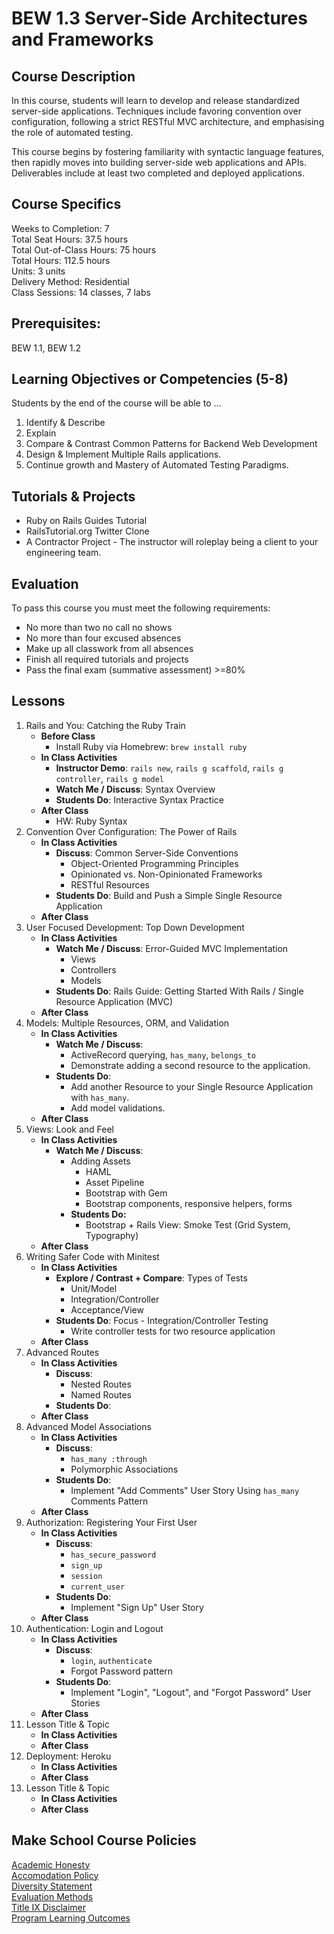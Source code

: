 # BEW 1.3 Server-Side Architectures and Frameworks

## Course Description

In this course, students will learn to develop and release standardized server-side applications. Techniques include favoring convention over configuration, following a strict RESTful MVC architecture, and emphasising the role of automated testing.

This course begins by fostering familiarity with syntactic language features, then rapidly moves into building server-side web applications and APIs. Deliverables include at least two completed and deployed applications.

## Course Specifics

Weeks to Completion:  7 <br>
Total Seat Hours:  37.5 hours <br>
Total Out-of-Class Hours: 75 hours <br>
Total Hours: 112.5 hours <br>
Units:  3 units <br>
Delivery Method:  Residential <br>
Class Sessions:  14 classes, 7 labs

## Prerequisites:

BEW 1.1, BEW 1.2

## Learning Objectives or Competencies (5-8)

Students by the end of the course will be able to ...

1. Identify & Describe
1. Explain
1. Compare & Contrast Common Patterns for Backend Web Development
1. Design & Implement Multiple Rails applications.
1. Continue growth and Mastery of Automated Testing Paradigms.

## Tutorials & Projects

- Ruby on Rails Guides Tutorial
- RailsTutorial.org Twitter Clone
- A Contractor Project - The instructor will roleplay being a client to your engineering team.

## Evaluation

To pass this course you must meet the following requirements:

- No more than two no call no shows
- No more than four excused absences
- Make up all classwork from all absences
- Finish all required tutorials and projects
- Pass the final exam (summative assessment) >=80%

## Lessons

1. Rails and You: Catching the Ruby Train
   - **Before Class**
     - Install Ruby via Homebrew: `brew install ruby`
   - **In Class Activities**
     - **Instructor Demo**: `rails new`, `rails g scaffold`, `rails g controller`, `rails g model`
     - **Watch Me / Discuss**: Syntax Overview
     - **Students Do**: Interactive Syntax Practice
   - **After Class**
     - HW: Ruby Syntax
1. Convention Over Configuration: The Power of Rails
   - **In Class Activities**
     - **Discuss**: Common Server-Side Conventions
       - Object-Oriented Programming Principles
       - Opinionated vs. Non-Opinionated Frameworks
       - RESTful Resources
     - **Students Do**: Build and Push a Simple Single Resource Application
   - **After Class**
1. User Focused Development: Top Down Development
   - **In Class Activities**
     - **Watch Me / Discuss**: Error-Guided MVC Implementation
       - Views
       - Controllers
       - Models
     - **Students Do**: Rails Guide: Getting Started With Rails / Single Resource Application (MVC)
   - **After Class**
1. Models: Multiple Resources, ORM, and Validation
   - **In Class Activities**
     - **Watch Me / Discuss**:
       - ActiveRecord querying, `has_many`, `belongs_to`
       - Demonstrate adding a second resource to the application.
     - **Students Do**:
       - Add another Resource to your Single Resource Application with `has_many`.
       - Add model validations.
   - **After Class**
1. Views: Look and Feel
   - **In Class Activities**
     - **Watch Me / Discuss**:
       - Adding Assets
         - HAML
         - Asset Pipeline
         - Bootstrap with Gem
         - Bootstrap components, responsive helpers, forms
       - **Students Do:**
         - Bootstrap + Rails View: Smoke Test (Grid System, Typography)
   - **After Class**
1. Writing Safer Code with Minitest
   - **In Class Activities**
     - **Explore / Contrast + Compare**: Types of Tests
       - Unit/Model
       - Integration/Controller
       - Acceptance/View
     - **Students Do**: Focus - Integration/Controller Testing
       - Write controller tests for two resource application
   - **After Class**
1. Advanced Routes
   - **In Class Activities**
     - **Discuss**:
       - Nested Routes
       - Named Routes
     - **Students Do**:
   - **After Class**
1. Advanced Model Associations
   - **In Class Activities**
     - **Discuss**:
       - `has_many :through`
       - Polymorphic Associations
     - **Students Do**:
       - Implement "Add Comments" User Story Using `has_many` Comments Pattern
   - **After Class**
1. Authorization: Registering Your First User
   - **In Class Activities**
     - **Discuss**:
       - `has_secure_password`
       - `sign_up`
       - `session`
       - `current_user`
     - **Students Do**:
       - Implement "Sign Up" User Story
   - **After Class**
1. Authentication: Login and Logout
    - **In Class Activities**
      - **Discuss**:
        - `login`, `authenticate`
        - Forgot Password pattern
      - **Students Do**:
        - Implement "Login", "Logout", and "Forgot Password" User Stories
    - **After Class**
1. Lesson Title & Topic
    - **In Class Activities**
    - **After Class**
1. Deployment: Heroku
    - **In Class Activities**
    - **After Class**
1. Lesson Title & Topic
    - **In Class Activities**
    - **After Class**

## Make School Course Policies

[Academic Honesty](https://github.com/Product-College-Courses/Common-Syllabus-Sections/blob/master/Academic-Honesty-and-Plagiarism.md)<br>
[Accomodation Policy](https://github.com/Product-College-Courses/Common-Syllabus-Sections/blob/master/Accommodation-Policy.md)<br>
[Diversity Statement](https://github.com/Product-College-Courses/Common-Syllabus-Sections/blob/master/Diversity-Statement.md)<br>
[Evaluation Methods](https://github.com/Product-College-Courses/Common-Syllabus-Sections/blob/master/Evaluation-Methods.md)
<br>
[Title IX Disclaimer](https://github.com/Product-College-Courses/Common-Syllabus-Sections/blob/master/Evaluations-Title-X-Disclaimer.md)<br>
[Program Learning Outcomes](https://github.com/Product-College-Courses/Common-Syllabus-Sections/blob/master/Program-Learning-Outcomes.md)
